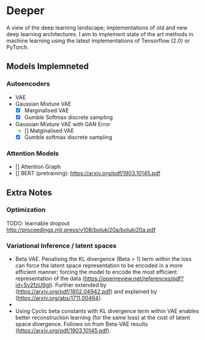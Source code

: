# Deeper
A view of the deep learning landscape; implementations of old and new deep learning architectures. I aim to implement state of the art methods in machine learning using the latest implementations of Tensorflow (2.0) or PyTorch. 

## Models Implemneted

### Autoencoders
- VAE
- Gaussian Mixture VAE
    - [x] Marginalised VAE
    - [x] Gumble Softmax discrete sampling
- Gaussian Mixture VAE with GAN Error
    - [] Matginalised VAE
    - [x] Gumble softmax discrete sampling

### Attention Models
- [] Attention Graph
- [] BERT (pretraining): https://arxiv.org/pdf/1903.10145.pdf


## Extra Notes

### Optimization
TODO: learnable dropout http://proceedings.mlr.press/v108/boluki20a/boluki20a.pdf


### Variational Inference / latent spaces
- Beta VAE. Penalising the KL divergence (Beta > 1) term within the loss can force the latent space representation to be encoded in a more efficient manner; forcing the model to encode the most efficient representation of the data (https://openreview.net/references/pdf?id=Sy2fzU9gl). Further extended by (https://arxiv.org/pdf/1802.04942.pdf) and explained by (https://arxiv.org/abs/1711.00464).
- 
- Using Cyclic beta constants with KL divergence term within VAE enables better reconstruction learning (for the same loss) at the cost of latent space divergence. Follows on from Beta-VAE results (https://arxiv.org/pdf/1903.10145.pdf).